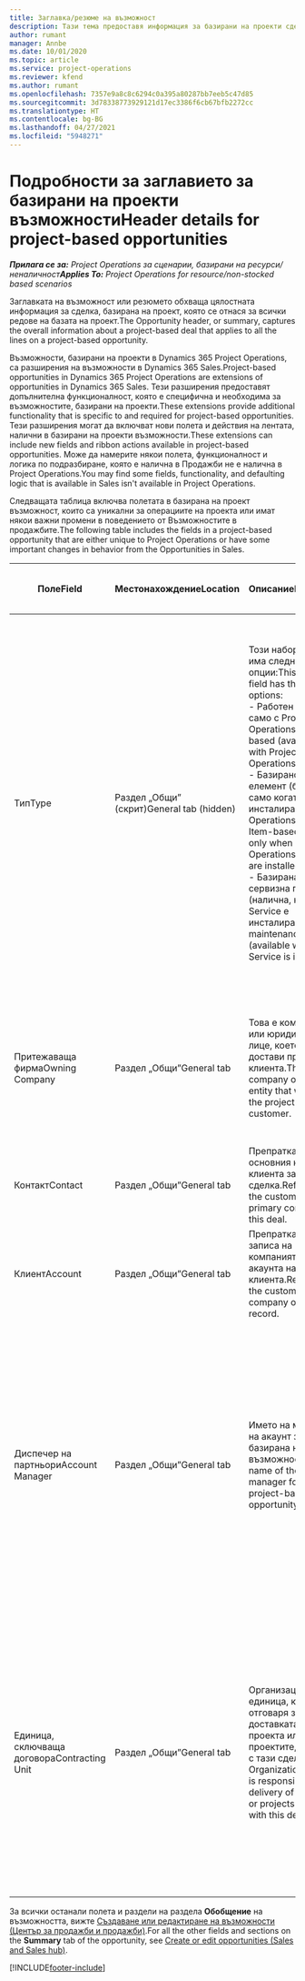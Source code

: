 ```yaml
---
title: Заглавка/резюме на възможност
description: Тази тема предоставя информация за базирани на проекти сделки и базирани на проекти линии за възможности.
author: rumant
manager: Annbe
ms.date: 10/01/2020
ms.topic: article
ms.service: project-operations
ms.reviewer: kfend
ms.author: rumant
ms.openlocfilehash: 7357e9a8c8c6294c0a395a80287bb7eeb5c47d85
ms.sourcegitcommit: 3d78338773929121d17ec3386f6cb67bfb2272cc
ms.translationtype: HT
ms.contentlocale: bg-BG
ms.lasthandoff: 04/27/2021
ms.locfileid: "5948271"
---
```

# <a name="header-details-for-project-based-opportunities"></a><span data-ttu-id="a5837-103">Подробности за заглавието за базирани на проекти възможности</span><span class="sxs-lookup"><span data-stu-id="a5837-103">Header details for project-based opportunities</span></span>

<span data-ttu-id="a5837-104">_**Прилага се за:** Project Operations за сценарии, базирани на ресурси/неналичност_</span><span class="sxs-lookup"><span data-stu-id="a5837-104">_**Applies To:** Project Operations for resource/non-stocked based scenarios_</span></span>


<span data-ttu-id="a5837-105">Заглавката на възможност или резюмето обхваща цялостната информация за сделка, базирана на проект, която се отнася за всички редове на базата на проект.</span><span class="sxs-lookup"><span data-stu-id="a5837-105">The Opportunity header, or summary, captures the overall information about a project-based deal that applies to all the lines on a project-based opportunity.</span></span>

<span data-ttu-id="a5837-106">Възможности, базирани на проекти в Dynamics 365 Project Operations, са разширения на възможности в Dynamics 365 Sales.</span><span class="sxs-lookup"><span data-stu-id="a5837-106">Project-based opportunities in Dynamics 365 Project Operations are extensions of opportunities in Dynamics 365 Sales.</span></span> <span data-ttu-id="a5837-107">Тези разширения предоставят допълнителна функционалност, която е специфична и необходима за възможностите, базирани на проекти.</span><span class="sxs-lookup"><span data-stu-id="a5837-107">These extensions provide additional functionality that is specific to and required for project-based opportunities.</span></span> <span data-ttu-id="a5837-108">Тези разширения могат да включват нови полета и действия на лентата, налични в базирани на проекти възможности.</span><span class="sxs-lookup"><span data-stu-id="a5837-108">These extensions can include new fields and ribbon actions available in project-based opportunities.</span></span> <span data-ttu-id="a5837-109">Може да намерите някои полета, функционалност и логика по подразбиране, която е налична в Продажби не е налична в Project Operations.</span><span class="sxs-lookup"><span data-stu-id="a5837-109">You may find some fields, functionality, and defaulting logic that is available in Sales isn't available in Project Operations.</span></span>

<span data-ttu-id="a5837-110">Следващата таблица включва полетата в базирана на проект възможност, които са уникални за операциите на проекта или имат някои важни промени в поведението от Възможностите в продажбите.</span><span class="sxs-lookup"><span data-stu-id="a5837-110">The following table includes the fields in a project-based opportunity that are either unique to Project Operations or have some important changes in behavior from the Opportunities in Sales.</span></span>

| <span data-ttu-id="a5837-111">**Поле**</span><span class="sxs-lookup"><span data-stu-id="a5837-111">**Field**</span></span> | <span data-ttu-id="a5837-112">**Местонахождение**</span><span class="sxs-lookup"><span data-stu-id="a5837-112">**Location**</span></span> | <span data-ttu-id="a5837-113">**Описание**</span><span class="sxs-lookup"><span data-stu-id="a5837-113">**Description**</span></span> | <span data-ttu-id="a5837-114">**Въздействие надолу по течението**</span><span class="sxs-lookup"><span data-stu-id="a5837-114">**Downstream impact**</span></span> |
| --- | --- | --- | --- |
| <span data-ttu-id="a5837-115">Тип</span><span class="sxs-lookup"><span data-stu-id="a5837-115">Type</span></span> | <span data-ttu-id="a5837-116">Раздел „Общи” (скрит)</span><span class="sxs-lookup"><span data-stu-id="a5837-116">General tab (hidden)</span></span> | <span data-ttu-id="a5837-117">Този набор от опции има следните опции:</span><span class="sxs-lookup"><span data-stu-id="a5837-117">This option set field has the following options:</span></span></br><span data-ttu-id="a5837-118">- Работен (налично само с Project Operations)</span><span class="sxs-lookup"><span data-stu-id="a5837-118">- Work-based (available only with Project Operations)</span></span></br><span data-ttu-id="a5837-119">- Базирано на елемент (базиран само когато са инсталирани Project Operations и Sales)</span><span class="sxs-lookup"><span data-stu-id="a5837-119">- Item-based (available only when Project Operations and Sales are installed)</span></span></br><span data-ttu-id="a5837-120">- Базирана на сервизна поддръжка (налична, когато Field Service е инсталиран)</span><span class="sxs-lookup"><span data-stu-id="a5837-120">- Service maintenance-based (available when Field Service is installed)</span></span> | <span data-ttu-id="a5837-121">Когато използвате Project Operations, стойността на това поле автоматично се задава на **На базата на работа**, което класифицира възможността като базирана на проект.</span><span class="sxs-lookup"><span data-stu-id="a5837-121">When you use Project Operations, this field value is automatically set to **Work-based** which classifies the Opportunity as project-based.</span></span> <span data-ttu-id="a5837-122">Възможността трябва да е базирана на проект, за да се активират всички специфични за проекта разширения и функционалност в процеса на продажби надолу по веригата за тази сделка.</span><span class="sxs-lookup"><span data-stu-id="a5837-122">An Opportunity should be project-based to enable all project-specific extensions and functionality in the downstream sales process for this deal.</span></span> |
| <span data-ttu-id="a5837-123">Притежаваща фирма</span><span class="sxs-lookup"><span data-stu-id="a5837-123">Owning Company</span></span> | <span data-ttu-id="a5837-124">Раздел „Общи”</span><span class="sxs-lookup"><span data-stu-id="a5837-124">General tab</span></span> | <span data-ttu-id="a5837-125">Това е компанията или юридическото лице, което ще достави проекта за клиента.</span><span class="sxs-lookup"><span data-stu-id="a5837-125">This is the company or legal entity that will deliver the project for the customer.</span></span> | <span data-ttu-id="a5837-126">Информацията за това поле ще бъде копирана в съответното поле на офертата на проекта, която е създадена от тази възможност.</span><span class="sxs-lookup"><span data-stu-id="a5837-126">This field information will be copied to the corresponding field on the Project quote that is created from this Opportunity.</span></span> |
| <span data-ttu-id="a5837-127">Контакт</span><span class="sxs-lookup"><span data-stu-id="a5837-127">Contact</span></span> | <span data-ttu-id="a5837-128">Раздел „Общи”</span><span class="sxs-lookup"><span data-stu-id="a5837-128">General tab</span></span> | <span data-ttu-id="a5837-129">Препратка към основния контакт на клиента за тази сделка.</span><span class="sxs-lookup"><span data-stu-id="a5837-129">Reference to the customer's primary contact for this deal.</span></span> | |
| <span data-ttu-id="a5837-130">Клиент</span><span class="sxs-lookup"><span data-stu-id="a5837-130">Account</span></span> | <span data-ttu-id="a5837-131">Раздел „Общи”</span><span class="sxs-lookup"><span data-stu-id="a5837-131">General tab</span></span> | <span data-ttu-id="a5837-132">Препратка към записа на компанията или акаунта на клиента.</span><span class="sxs-lookup"><span data-stu-id="a5837-132">Reference to the customer's company or account record.</span></span> | |
| <span data-ttu-id="a5837-133">Диспечер на партньори</span><span class="sxs-lookup"><span data-stu-id="a5837-133">Account Manager</span></span> | <span data-ttu-id="a5837-134">Раздел „Общи”</span><span class="sxs-lookup"><span data-stu-id="a5837-134">General tab</span></span> | <span data-ttu-id="a5837-135">Името на мениджъра на акаунт за тази базирана на проект възможност.</span><span class="sxs-lookup"><span data-stu-id="a5837-135">The name of the Account manager for this project-based opportunity.</span></span> | <span data-ttu-id="a5837-136">Мениджърът на акаунтите отговаря за управлението на взаимоотношенията с клиента чрез завършването на този проект.</span><span class="sxs-lookup"><span data-stu-id="a5837-136">The Account manager is responsible for managing the relationship with the customer through the completion of this project.</span></span> <span data-ttu-id="a5837-137">Въз основа на резервирания запис на ресурс, свързан с мениджъра на акаунти, договарящата се единица се задава по подразбиране.</span><span class="sxs-lookup"><span data-stu-id="a5837-137">Based on the bookable resource record tied to the Account manager, the contracting unit is defaulted.</span></span> |
| <span data-ttu-id="a5837-138">Единица, сключваща договора</span><span class="sxs-lookup"><span data-stu-id="a5837-138">Contracting Unit</span></span> | <span data-ttu-id="a5837-139">Раздел „Общи”</span><span class="sxs-lookup"><span data-stu-id="a5837-139">General tab</span></span> | <span data-ttu-id="a5837-140">Организационната единица, която отговаря за доставката на проекта или проектите, свързани с тази сделка.</span><span class="sxs-lookup"><span data-stu-id="a5837-140">The Organization unit that is responsible for the delivery of the project or projects associated with this deal.</span></span> | <span data-ttu-id="a5837-141">Възложителят е подразделението на компанията, което ще изпълнява проектите след приключване на сделката.</span><span class="sxs-lookup"><span data-stu-id="a5837-141">The contracting unit is the division of the company that will complete the project(s) after the deal is closed.</span></span> <span data-ttu-id="a5837-142">Всяко сключващо звено има валута и тази валута се използва за отчитане на приблизителни и действителни разходи, направени по време на проекта.</span><span class="sxs-lookup"><span data-stu-id="a5837-142">Every contracting unit has a currency, and this currency is used to report estimated and actual costs incurred during the project.</span></span> |

<span data-ttu-id="a5837-143">За всички останали полета и раздели на раздела **Обобщение** на възможността, вижте [Създаване или редактиране на възможности (Център за продажби и продажби)](/dynamics365/sales-enterprise/create-edit-opportunity-sales).</span><span class="sxs-lookup"><span data-stu-id="a5837-143">For all the other fields and sections on the **Summary** tab of the opportunity, see [Create or edit opportunities (Sales and Sales hub)](/dynamics365/sales-enterprise/create-edit-opportunity-sales).</span></span>


[!INCLUDE[footer-include](../includes/footer-banner.md)]

